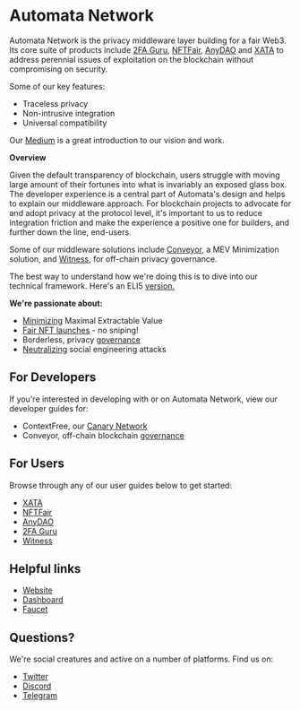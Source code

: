 # Automata Network

Automata Network is the privacy middleware layer building for a fair Web3. Its core suite of products include [2FA Guru](https://2fa.guru), [NFTFair](https://nftfair.app), [AnyDAO](https://anydao.app) and [XATA](https://xata.fi) to address perennial issues of exploitation on the blockchain without compromising on security.

Some of our key features:
- Traceless privacy
- Non-intrusive integration
- Universal compatibility

Our [Medium](https://medium.com/atanetwork) is a great introduction to our vision and work. 

**Overview**

Given the default transparency of blockchain, users struggle with moving large amount of their fortunes into what is invariably an exposed glass box. The developer experience is a central part of Automata's design and helps to explain our middleware approach. For blockchain projects to advocate for and adopt privacy at the protocol level, it's important to us to reduce integration friction and make the experience a positive one for builders, and further down the line, end-users. 

Some of our middleware solutions include [Conveyor](https://conveyor.ata.network/#/swap), a MEV Minimization solution, and [Witness](https://witness.ata.network/), for off-chain privacy governance. 

The best way to understand how we're doing this is to dive into our technical framework. Here's an ELI5 [version.](https://medium.com/atanetwork/introduction-to-sgx-the-eli5-3abf25e50057)

**We're passionate about:**

- [Minimizing](./xata/introduction.md) Maximal Extractable Value
- [Fair NFT launches](./nftfair/introduction.md) - no sniping! 
- Borderless, privacy [governance](./anydao/introduction.md)
- [Neutralizing](./2fa/introduction.md) social engineering attacks

## For Developers 

If you're interested in developing with or on Automata Network, view our developer guides for:
- ContextFree, our [Canary Network ](./canarynet/getstarted/introduction.md)
- Conveyor, off-chain blockchain [governance](./conveyor/overview.md) 

## For Users

Browse through any of our user guides below to get started:

* [XATA](./xata/introduction.md)
* [NFTFair](./nftfair/users/activities.md)
* [AnyDAO](./anydao/guide.md)
* [2FA Guru](./2fa/users/guide.md)
* [Witness](./witness/user-guide.md) 

## Helpful links

* [Website](https://www.ata.network/)
* [Dashboard](https://d.ata.network/)
* [Faucet](https://faucet.ata.network)

## Questions?

We're social creatures and active on a number of platforms. Find us on: 

* [Twitter](ata.ws/twitter)
* [Discord](ata.ws/discord)
* [Telegram](ata.ws/telegram)
